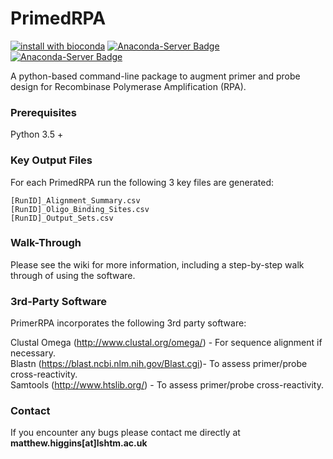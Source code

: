 # PrimedRPA

[![install with bioconda](https://img.shields.io/badge/install%20with-bioconda-brightgreen.svg?style=flat)](http://bioconda.github.io/recipes/primedrpa/README.html) [![Anaconda-Server Badge](https://anaconda.org/bioconda/primedrpa/badges/license.svg)](https://anaconda.org/bioconda/primedrpa) [![Anaconda-Server Badge](https://anaconda.org/bioconda/primedrap/badges/latest_release_date.svg)](https://anaconda.org/bioconda/primedrpa)

A python-based command-line package to augment primer and probe design for Recombinase Polymerase Amplification (RPA).


### Prerequisites

Python 3.5 +



### Key Output Files

For each PrimedRPA run the following 3 key files are generated:

```
[RunID]_Alignment_Summary.csv
[RunID]_Oligo_Binding_Sites.csv
[RunID]_Output_Sets.csv
```

### Walk-Through

Please see the wiki for more information, including a step-by-step walk through of using the software.

### 3rd-Party Software

PrimerRPA incorporates the following 3rd party software:

Clustal Omega (http://www.clustal.org/omega/) - For sequence alignment if necessary.<br/>
Blastn (https://blast.ncbi.nlm.nih.gov/Blast.cgi)- To assess primer/probe cross-reactivity.<br/>
Samtools (http://www.htslib.org/) - To assess primer/probe cross-reactivity.<br/>



### Contact


If you encounter any bugs please contact me directly at **matthew.higgins[at]lshtm.ac.uk**
